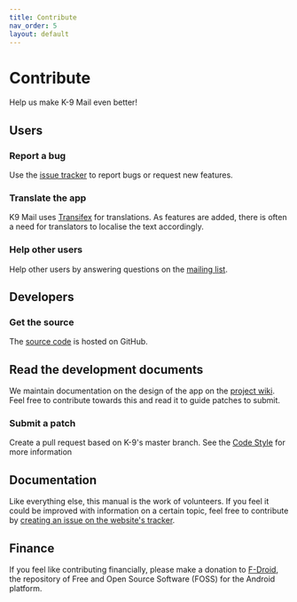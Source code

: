 ```yaml
---
title: Contribute
nav_order: 5 
layout: default
---
```


# Contribute

Help us make K-9 Mail even better!


## Users

### Report a bug

Use the [issue tracker](https://github.com/k9mail/k-9/issues) to report bugs or request new features.


### Translate the app

K9 Mail uses [Transifex](https://www.transifex.com/k-9/k9mail/) for translations. As features are added, there is often a need for translators to localise the text accordingly.


### Help other users

Help other users by answering questions on the [mailing list](https://groups.google.com/forum/#!forum/k-9-mail).


## Developers

### Get the source

The [source code](https://github.com/k9mail/k-9) is hosted on GitHub.

## Read the development documents

We maintain documentation on the design of the app on the [project wiki](https://github.com/k9mail/k-9/wiki). Feel free to contribute towards this and read it to guide patches to submit.

### Submit a patch

Create a pull request based on K-9's master branch. See the [Code Style](https://github.com/k9mail/k-9/wiki/CodeStyle) for more information

## Documentation

Like everything else, this manual is the work of volunteers. If you feel it could be improved with information on a certain topic, feel free to contribute by [creating an issue on the website's tracker](https://github.com/k9mail/k9mail.github.io/issues).

## Finance

 If you feel like contributing financially, please make a donation to [F-Droid](https://f-droid.org/about/), the repository of Free and Open Source Software (FOSS) for the Android platform.
